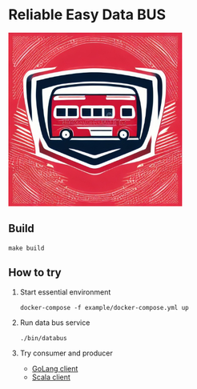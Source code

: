 # Reliable Easy Data BUS

<img src="./doc/logo.jpeg" height="347"/>

## Build

    make build

## How to try

1. Start essential environment

       docker-compose -f example/docker-compose.yml up   

2. Run data bus service

       ./bin/databus

3. Try consumer and producer

   - [GoLang client](./example/golang/README.md)
   - [Scala client](./example/scala/README.md)